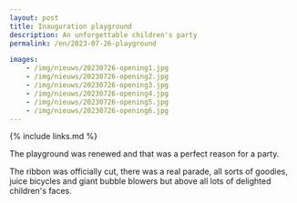 ```yaml
---
layout: post
title: Inauguration playground
description: An unforgettable children's party
permalink: /en/2023-07-26-playground

images:   
    - /img/nieuws/20230726-opening1.jpg
    - /img/nieuws/20230726-opening2.jpg
    - /img/nieuws/20230726-opening3.jpg
    - /img/nieuws/20230726-opening4.jpg
    - /img/nieuws/20230726-opening5.jpg
    - /img/nieuws/20230726-opening6.jpg
---
```


{% include links.md %}

The playground was renewed and that was a perfect reason for a party. 

The ribbon was officially cut, there was a real parade, all sorts of goodies, juice bicycles and giant bubble blowers but above all lots of delighted children's faces.
